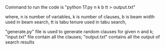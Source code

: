 Command to run the code is "python 17.py n k b tt > output.txt"

where, n is number of variables, k is number of clauses,
b is beam width used in beam search, tt is tabu tenure used in tabu search,

"generate.py" file is used to generate random clauses for given n and k; "input.txt" file contain all the clauses; "output.txt" contains all the output of search results
